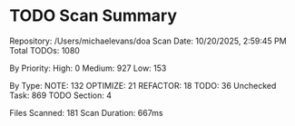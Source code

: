 TODO Scan Summary
=================
Repository: /Users/michaelevans/doa
Scan Date: 10/20/2025, 2:59:45 PM
Total TODOs: 1080

By Priority:
  High: 0
  Medium: 927
  Low: 153

By Type:
  NOTE: 132
  OPTIMIZE: 21
  REFACTOR: 18
  TODO: 36
  Unchecked Task: 869
  TODO Section: 4

Files Scanned: 181
Scan Duration: 667ms